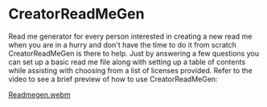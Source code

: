 # CreatorReadMeGen
Read me generator for every person interested in creating a new read me when you are in a hurry and don't have the time 
to do it from scratch CreatorReadMeGen is there to help.  Just by answering a few questions you can set up a basic 
read me file along with setting up a table of contents while assisting with choosing from a list of licenses provided.
Refer to the video to see a brief preview of how to use CreatorReadMeGen:

[Readmegen.webm](https://github.com/andythepee/CreatorReadMeGen/assets/131628979/2af6f5b0-c752-43ac-a4d1-56af96622614)
